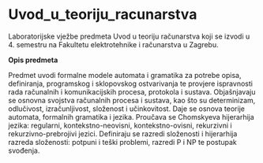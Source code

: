 # Uvod_u_teoriju_racunarstva

Laboratorijske vježbe predmeta Uvod u teoriju računarstva koji se izvodi u 4. semestru na Fakultetu elektrotehnike i računarstva u Zagrebu.

**Opis predmeta**

Predmet uvodi formalne modele automata i gramatika za potrebe opisa, definiranja, programskog i sklopovskog ostvarivanja te provjere ispravnosti rada računalnih i komunikacijskih procesa, protokola i sustava. Objašnjavaju se osnovna svojstva računalnih procesa i sustava, kao što su determinizam, odlučivost, izračunljivost, složenost i učinkovitost. Daje se osnova teorije automata, formalnih gramatika i jezika. Proučava se Chomskyeva hijerarhija jezika: regularni, kontekstno-neovisni, kontekstno-ovisni, rekurzivni i rekurzivno-prebrojivi jezici. Definiraju se razredi složenosti i hijerarhija razreda složenosti: potpuni i teški problemi, razredi P i NP te postupak svođenja.

